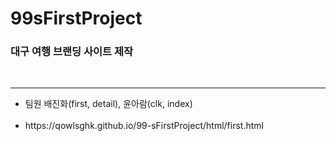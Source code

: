 # 99sFirstProject
<h3>대구 여행 브랜딩 사이트 제작</h3>
<br>
<hr>
<ul>
  <li>팀원 배진화(first, detail), 윤아람(clk, index)</li>
<br>
  <li>https://qowlsghk.github.io/99-sFirstProject/html/first.html</li>
</ul>
